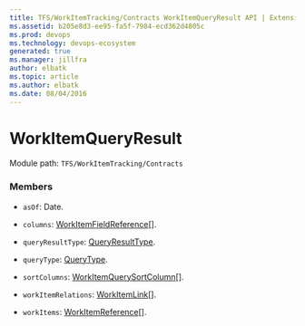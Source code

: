 ```yaml
---
title: TFS/WorkItemTracking/Contracts WorkItemQueryResult API | Extensions for Azure DevOps Services
ms.assetid: b205e8d3-ee95-fa5f-7984-ecd362d4805c
ms.prod: devops
ms.technology: devops-ecosystem
generated: true
ms.manager: jillfra
author: elbatk
ms.topic: article
ms.author: elbatk
ms.date: 08/04/2016
---
```


# WorkItemQueryResult

Module path: `TFS/WorkItemTracking/Contracts`


### Members

* `asOf`: Date. 

* `columns`: [WorkItemFieldReference](../../../TFS/WorkItemTracking/Contracts/WorkItemFieldReference.md)[]. 

* `queryResultType`: [QueryResultType](../../../TFS/WorkItemTracking/Contracts/QueryResultType.md). 

* `queryType`: [QueryType](../../../TFS/WorkItemTracking/Contracts/QueryType.md). 

* `sortColumns`: [WorkItemQuerySortColumn](../../../TFS/WorkItemTracking/Contracts/WorkItemQuerySortColumn.md)[]. 

* `workItemRelations`: [WorkItemLink](../../../TFS/WorkItemTracking/Contracts/WorkItemLink.md)[]. 

* `workItems`: [WorkItemReference](../../../TFS/WorkItemTracking/Contracts/WorkItemReference.md)[]. 

